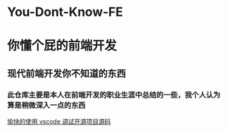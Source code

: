 # You-Dont-Know-FE
# 你懂个屁的前端开发  
## 现代前端开发你不知道的东西  
### 此仓库主要是本人在前端开发的职业生涯中总结的一些，我个人认为算是稍微深入一点的东西  

 [愉快的使用 vscode 调试开源项目源码](https://github.com/kmq116/You-Dont-Know-FE/blob/main/vscode/%E8%B0%83%E8%AF%95%E5%BC%80%E6%BA%90%E9%A1%B9%E7%9B%AE.md)
